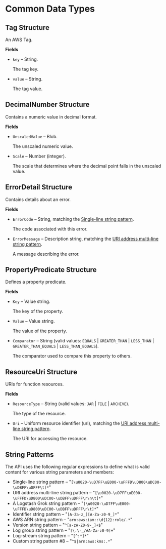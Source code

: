 # Common Data Types<a name="aws-glue-api-common"></a>

## Tag Structure<a name="aws-glue-api-common-Tag"></a>

An AWS Tag\.

**Fields**
+ `key` – String\.

  The tag key\.
+ `value` – String\.

  The tag value\.

## DecimalNumber Structure<a name="aws-glue-api-common-DecimalNumber"></a>

Contains a numeric value in decimal format\.

**Fields**
+ `UnscaledValue` – Blob\.

  The unscaled numeric value\.
+ `Scale` – Number \(integer\)\.

  The scale that determines where the decimal point falls in the unscaled value\.

## ErrorDetail Structure<a name="aws-glue-api-common-ErrorDetail"></a>

Contains details about an error\.

**Fields**
+ `ErrorCode` – String, matching the [Single-line string pattern](#aws-glue-api-regex-oneLine)\.

  The code associated with this error\.
+ `ErrorMessage` – Description string, matching the [URI address multi-line string pattern](#aws-glue-api-regex-uri)\.

  A message describing the error\.

## PropertyPredicate Structure<a name="aws-glue-api-common-PropertyPredicate"></a>

Defines a property predicate\.

**Fields**
+ `Key` – Value string\.

  The key of the property\.
+ `Value` – Value string\.

  The value of the property\.
+ `Comparator` – String \(valid values: `EQUALS` \| `GREATER_THAN` \| `LESS_THAN` \| `GREATER_THAN_EQUALS` \| `LESS_THAN_EQUALS`\)\.

  The comparator used to compare this property to others\.

## ResourceUri Structure<a name="aws-glue-api-common-ResourceUri"></a>

URIs for function resources\.

**Fields**
+ `ResourceType` – String \(valid values: `JAR` \| `FILE` \| `ARCHIVE`\)\.

  The type of the resource\.
+ `Uri` – Uniform resource identifier \(uri\), matching the [URI address multi-line string pattern](#aws-glue-api-regex-uri)\.

  The URI for accessing the resource\.

## String Patterns<a name="aws-glue-api-common-_string-patterns"></a>

The API uses the following regular expressions to define what is valid content for various string parameters and members:
+ Single\-line string pattern – "`[\u0020-\uD7FF\uE000-\uFFFD\uD800\uDC00-\uDBFF\uDFFF\t]*`"
+ URI address multi\-line string pattern – "`[\u0020-\uD7FF\uE000-\uFFFD\uD800\uDC00-\uDBFF\uDFFF\r\n\t]*`"
+ A Logstash Grok string pattern – "`[\u0020-\uD7FF\uE000-\uFFFD\uD800\uDC00-\uDBFF\uDFFF\r\t]*`"
+ Identifier string pattern – "`[A-Za-z_][A-Za-z0-9_]*`"
+ AWS ARN string pattern – "`arn:aws:iam::\d{12}:role/.*`"
+ Version string pattern – "`^[a-zA-Z0-9-_]+$`"
+ Log group string pattern – "`[\.\-_/#A-Za-z0-9]+`"
+ Log\-stream string pattern – "`[^:*]*`"
+ Custom string pattern \#8 – "`^$|arn:aws:kms:.*`"